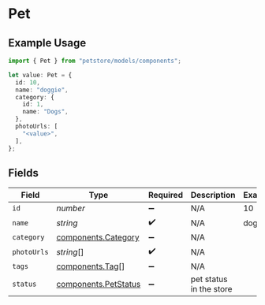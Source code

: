 # Pet

## Example Usage

```typescript
import { Pet } from "petstore/models/components";

let value: Pet = {
  id: 10,
  name: "doggie",
  category: {
    id: 1,
    name: "Dogs",
  },
  photoUrls: [
    "<value>",
  ],
};
```

## Fields

| Field                                                        | Type                                                         | Required                                                     | Description                                                  | Example                                                      |
| ------------------------------------------------------------ | ------------------------------------------------------------ | ------------------------------------------------------------ | ------------------------------------------------------------ | ------------------------------------------------------------ |
| `id`                                                         | *number*                                                     | :heavy_minus_sign:                                           | N/A                                                          | 10                                                           |
| `name`                                                       | *string*                                                     | :heavy_check_mark:                                           | N/A                                                          | doggie                                                       |
| `category`                                                   | [components.Category](../../models/components/category.md)   | :heavy_minus_sign:                                           | N/A                                                          |                                                              |
| `photoUrls`                                                  | *string*[]                                                   | :heavy_check_mark:                                           | N/A                                                          |                                                              |
| `tags`                                                       | [components.Tag](../../models/components/tag.md)[]           | :heavy_minus_sign:                                           | N/A                                                          |                                                              |
| `status`                                                     | [components.PetStatus](../../models/components/petstatus.md) | :heavy_minus_sign:                                           | pet status in the store                                      |                                                              |